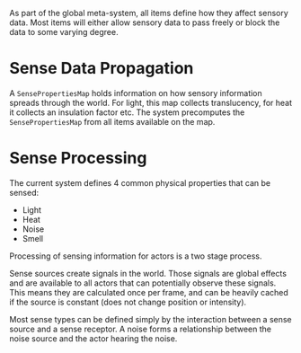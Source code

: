 As part of the global meta-system, all items define how they affect 
sensory data. Most items will either allow sensory data to pass 
freely or block the data to some varying degree.

# Sense Data Propagation

A ``SensePropertiesMap`` holds information on how sensory information
spreads through the world. For light, this map collects translucency,
for heat it collects an insulation factor etc. The system precomputes 
the ``SensePropertiesMap`` from all items available on the map. 


# Sense Processing

The current system defines 4 common physical properties that can be
sensed:

* Light
* Heat
* Noise
* Smell

Processing of sensing information for actors is a two stage process.

Sense sources create signals in the world. Those signals are global effects
and are available to all actors that can potentially observe these signals. 
This means they are calculated once per frame, and can be heavily cached 
if the source is constant (does not change position or intensity).

Most sense types can be defined simply by the interaction between a sense
source and a sense receptor. A noise forms a relationship between the
noise source and the actor hearing the noise. 


